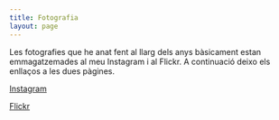 ```yaml
---
title: Fotografia
layout: page
---
```


Les fotografies que he anat fent al llarg dels anys bàsicament estan emmagatzemades al meu Instagram i al Flickr. A continuació deixo els enllaços a les dues pàgines.

[Instagram](https://www.instagram.com/conillsalome/?hl=es)

[Flickr](https://www.flickr.com/photos/142038215@N05/)